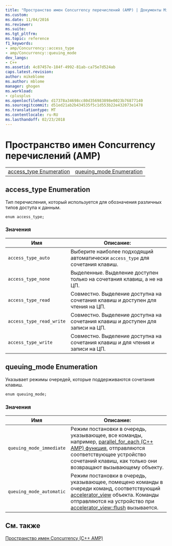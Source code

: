 ```yaml
---
title: "Пространство имен Concurrency перечислений (AMP) | Документы Microsoft"
ms.custom: 
ms.date: 11/04/2016
ms.reviewer: 
ms.suite: 
ms.tgt_pltfrm: 
ms.topic: reference
f1_keywords:
- amp/Concurrency::access_type
- amp/Concurrency::queuing_mode
dev_langs:
- C++
ms.assetid: 4c87457e-184f-4992-81ab-ca75e7d524ab
caps.latest.revision: 
author: mikeblome
ms.author: mblome
manager: ghogen
ms.workload:
- cplusplus
ms.openlocfilehash: d17378a34698cc80d356983898e0023b76877140
ms.sourcegitcommit: d51ed21ab2b434535f5c1d553b22e432073e1478
ms.translationtype: MT
ms.contentlocale: ru-RU
ms.lasthandoff: 02/23/2018
---
```

# <a name="concurrency-namespace-enums-amp"></a>Пространство имен Concurrency перечислений (AMP)
|||  
|-|-|  
|[access_type Enumeration](#access_type)|[queuing_mode Enumeration](#queuing_mode)|  
  
##  <a name="access_type"></a>  access_type Enumeration  
 Тип перечисления, который используется для обозначения различных типов доступа к данным.  
  
```  
enum access_type;  
```  
### <a name="values"></a>Значения  
  
|Имя|Описание:|  
|----------|-----------------|  
|`access_type_auto`|Выберите наиболее подходящий автоматически `access_type` для сочетания клавиш.|  
|`access_type_none`|Выделенные. Выделение доступен только на сочетания клавиш, а не на ЦП.|  
|`access_type_read`|Совместно. Выделение доступна на сочетания клавиш и доступен для чтения на ЦП.|  
|`access_type_read_write`|Совместно. Выделение доступна на сочетания клавиш и доступен для записи на ЦП.|  
|`access_type_write`|Совместно. Выделение доступна на сочетания клавиш и для чтения и записи на ЦП.|  

  
##  <a name="queuing_mode"></a>  queuing_mode Enumeration  
 Указывает режимы очередей, которые поддерживаются сочетания клавиш.  
  
```  
enum queuing_mode;  
``` 
### <a name="values"></a>Значения  
  
|Имя|Описание:|  
|----------|-----------------|  
|`queuing_mode_immediate`|Режим постановки в очередь, указывающее, все команды, например, [parallel_for_each (C++ AMP) функция](concurrency-namespace-functions-amp.md#parallel_for_each), отправляются соответствующее устройство сочетаний клавиш, как только они возвращают вызывающему объекту.|  
|`queuing_mode_automatic`|Режим постановки в очередь, указывающее, помещено команды в очереди команд, соответствующий [accelerator_view](accelerator-view-class.md) объекта. Команды отправляются на устройство при [accelerator_view::flush](accelerator-view-class.md#flush) вызывается.|   
  
## <a name="see-also"></a>См. также  
 [Пространство имен Concurrency (C++ AMP)](concurrency-namespace-cpp-amp.md)
